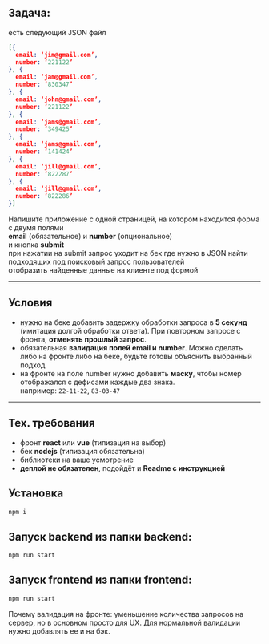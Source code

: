 ## Задача:

есть следующий JSON файл  
```json
[{
  email: ‘jim@gmail.com’,
  number: ‘221122’
}, {
  email: ‘jam@gmail.com’,
  number: ‘830347’
}, {
  email: ‘john@gmail.com’,
  number: ‘221122’
}, {
  email: ‘jams@gmail.com’,
  number: ‘349425’
}, {
  email: ‘jams@gmail.com’,
  number: ‘141424’
}, {
  email: ‘jill@gmail.com’,
  number: ‘822287’
}, {
  email: ‘jill@gmail.com’,
  number: ‘822286’
}]
```

Напишите приложение с одной страницей, на котором находится форма с двумя полями  
**email** (обязательное) и **number** (опциональное)  
и кнопка **submit**  
при нажатии на submit запрос уходит на бек где нужно в JSON найти подходящих под поисковый запрос пользователей  
отобразить найденные данные на клиенте под формой

---

## Условия

- нужно на беке добавить задержку обработки запроса в **5 секунд** (имитация долгой обработки ответа). При повторном запросе с фронта, **отменять прошлый запрос**.  
- обязательная **валидация полей email и number**. Можно сделать либо на фронте либо на беке, будьте готовы объяснить выбранный подход  
- на фронте на поле number нужно добавить **маску**, чтобы номер отображался с дефисами каждые два знака.  
например: `22-11-22`, `83-03-47`

---

## Тех. требования

- фронт **react** или **vue** (типизация на выбор)  
- бек **nodejs** (типизация обязательна)  
- библиотеки на ваше усмотрение  
- **деплой не обязателен**, подойдёт и **Readme с инструкцией**


## Установка 

```bash
npm i
```

## Запуск backend из папки backend: 

```bash
npm run start 
```
## Запуск frontend из папки frontend:

```bash
npm run start
``` 

Почему валидация на фронте: уменьшение количества запросов на сервер, но в основном просто для UX. Для нормальной валидации нужно добавлять ее и на бэк.

